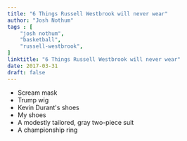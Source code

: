 ```yaml
---
title: "6 Things Russell Westbrook will never wear"
author: "Josh Nothum"
tags : [
    "josh nothum",
    "basketball",
    "russell-westbrook",
]
linktitle: "6 Things Russell Westbrook will never wear"
date: 2017-03-31
draft: false
---
```


* Scream mask
* Trump wig
* Kevin Durant's shoes
* My shoes
* A modestly tailored, gray two-piece suit
* A championship ring
